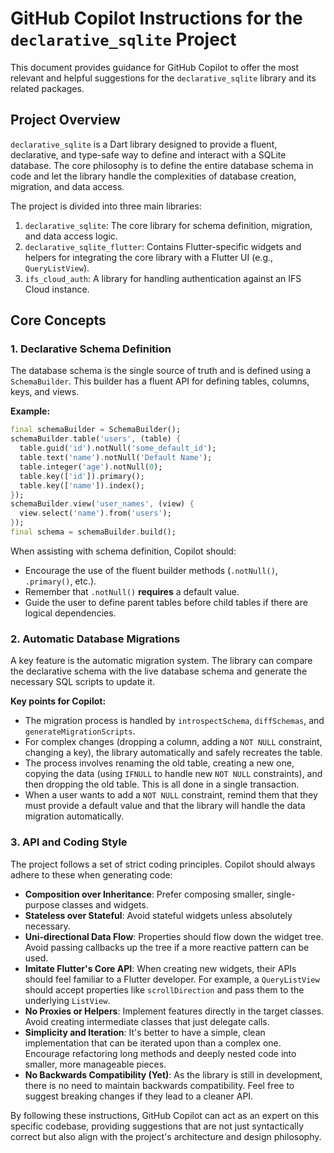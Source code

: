 # GitHub Copilot Instructions for the `declarative_sqlite` Project

This document provides guidance for GitHub Copilot to offer the most relevant and helpful suggestions for the `declarative_sqlite` library and its related packages.

## Project Overview

`declarative_sqlite` is a Dart library designed to provide a fluent, declarative, and type-safe way to define and interact with a SQLite database. The core philosophy is to define the entire database schema in code and let the library handle the complexities of database creation, migration, and data access.

The project is divided into three main libraries:
1.  `declarative_sqlite`: The core library for schema definition, migration, and data access logic.
2.  `declarative_sqlite_flutter`: Contains Flutter-specific widgets and helpers for integrating the core library with a Flutter UI (e.g., `QueryListView`).
3.  `ifs_cloud_auth`: A library for handling authentication against an IFS Cloud instance.

## Core Concepts

### 1. Declarative Schema Definition

The database schema is the single source of truth and is defined using a `SchemaBuilder`. This builder has a fluent API for defining tables, columns, keys, and views.

**Example:**

```dart
final schemaBuilder = SchemaBuilder();
schemaBuilder.table('users', (table) {
  table.guid('id').notNull('some_default_id');
  table.text('name').notNull('Default Name');
  table.integer('age').notNull(0);
  table.key(['id']).primary();
  table.key(['name']).index();
});
schemaBuilder.view('user_names', (view) {
  view.select('name').from('users');
});
final schema = schemaBuilder.build();
```

When assisting with schema definition, Copilot should:
- Encourage the use of the fluent builder methods (`.notNull()`, `.primary()`, etc.).
- Remember that `.notNull()` **requires** a default value.
- Guide the user to define parent tables before child tables if there are logical dependencies.

### 2. Automatic Database Migrations

A key feature is the automatic migration system. The library can compare the declarative schema with the live database schema and generate the necessary SQL scripts to update it.

**Key points for Copilot:**
- The migration process is handled by `introspectSchema`, `diffSchemas`, and `generateMigrationScripts`.
- For complex changes (dropping a column, adding a `NOT NULL` constraint, changing a key), the library automatically and safely recreates the table.
- The process involves renaming the old table, creating a new one, copying the data (using `IFNULL` to handle new `NOT NULL` constraints), and then dropping the old table. This is all done in a single transaction.
- When a user wants to add a `NOT NULL` constraint, remind them that they must provide a default value and that the library will handle the data migration automatically.

### 3. API and Coding Style

The project follows a set of strict coding principles. Copilot should always adhere to these when generating code:

- **Composition over Inheritance**: Prefer composing smaller, single-purpose classes and widgets.
- **Stateless over Stateful**: Avoid stateful widgets unless absolutely necessary.
- **Uni-directional Data Flow**: Properties should flow down the widget tree. Avoid passing callbacks up the tree if a more reactive pattern can be used.
- **Imitate Flutter's Core API**: When creating new widgets, their APIs should feel familiar to a Flutter developer. For example, a `QueryListView` should accept properties like `scrollDirection` and pass them to the underlying `ListView`.
- **No Proxies or Helpers**: Implement features directly in the target classes. Avoid creating intermediate classes that just delegate calls.
- **Simplicity and Iteration**: It's better to have a simple, clean implementation that can be iterated upon than a complex one. Encourage refactoring long methods and deeply nested code into smaller, more manageable pieces.
- **No Backwards Compatibility (Yet)**: As the library is still in development, there is no need to maintain backwards compatibility. Feel free to suggest breaking changes if they lead to a cleaner API.

By following these instructions, GitHub Copilot can act as an expert on this specific codebase, providing suggestions that are not just syntactically correct but also align with the project's architecture and design philosophy.
